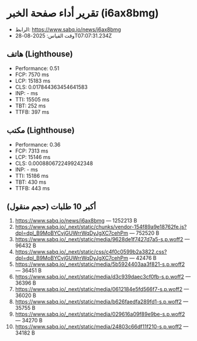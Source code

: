 # تقرير أداء صفحة الخبر (i6ax8bmg)

- الرابط: https://www.sabq.io/news/i6ax8bmg
- وقت القياس: 2025-08-28T07:07:31.234Z

## هاتف (Lighthouse)
- Performance: 0.51
- FCP: 7570 ms
- LCP: 15183 ms
- CLS: 0.017844363454641583
- INP: - ms
- TTI: 15505 ms
- TBT: 252 ms
- TTFB: 397 ms

## مكتب (Lighthouse)
- Performance: 0.36
- FCP: 7313 ms
- LCP: 15146 ms
- CLS: 0.0008806722499242348
- INP: - ms
- TTI: 15186 ms
- TBT: 430 ms
- TTFB: 443 ms

## أكبر 10 طلبات (حجم منقول)
 1. https://www.sabq.io/news/i6ax8bmg — 1252213 B
 2. https://www.sabq.io/_next/static/chunks/vendor-154f89a9e18762fe.js?dpl=dpl_B9MoBYCvjGUWrrWqDyJgXC7cehPm — 752520 B
 3. https://www.sabq.io/_next/static/media/9628de1f7427d7a5-s.p.woff2 — 96432 B
 4. https://www.sabq.io/_next/static/css/c4f0c0599b2a3822.css?dpl=dpl_B9MoBYCvjGUWrrWqDyJgXC7cehPm — 42476 B
 5. https://www.sabq.io/_next/static/media/5b5924403aa3f821-s.p.woff2 — 36451 B
 6. https://www.sabq.io/_next/static/media/d3c939daec3cf0fb-s.p.woff2 — 36396 B
 7. https://www.sabq.io/_next/static/media/0612184e5fd566f7-s.p.woff2 — 36020 B
 8. https://www.sabq.io/_next/static/media/b626faedfa289fd1-s.p.woff2 — 35755 B
 9. https://www.sabq.io/_next/static/media/029616a09f89e9be-s.p.woff2 — 34270 B
 10. https://www.sabq.io/_next/static/media/24803c66df11f210-s.p.woff2 — 34182 B
